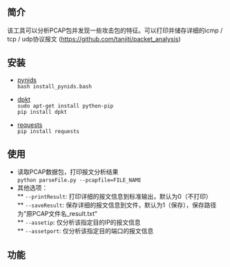 
简介
------
该工具可以分析PCAP包并发现一些攻击包的特征。可以打印并储存详细的icmp / tcp / udp协议报文 (https://github.com/tanjiti/packet_analysis)

安装
------
* [pynids](https://jon.oberheide.org/pynids/)  
`bash install_pynids.bash`

* [dpkt](http://dpkt.readthedocs.io/en/latest/)  
`sudo apt-get install python-pip`  
`pip install dpkt`

* [requests](http://www.python-requests.org/en/master/)  
`pip install requests`

使用
------
* 读取PCAP数据包，打印报文分析结果  
`python parseFile.py --pcapfile=FILE_NAME`  
* 其他选项：  
** `--printResult`: 打印详细的报文信息到标准输出，默认为0（不打印）  
** `--saveResult`: 保存详细的报文信息到文件，默认为1（保存），保存路径为"原PCAP文件名_result.txt"  
** `--assetip`: 仅分析该指定目的IP的报文信息  
** `--assetport`: 仅分析该指定目的端口的报文信息  

 
功能
------
